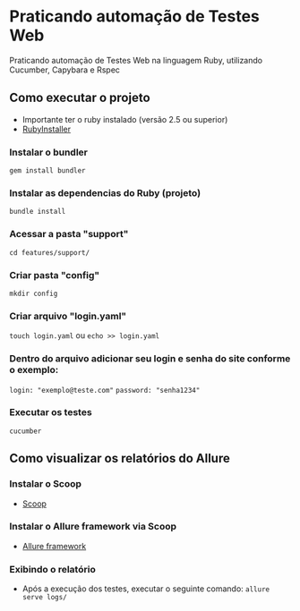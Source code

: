# Praticando automação de Testes Web

Praticando automação de Testes Web na linguagem Ruby, utilizando Cucumber, Capybara e Rspec

## Como executar o projeto

-   Importante ter o ruby instalado (versão 2.5 ou superior)
- [RubyInstaller](https://rubyinstaller.org/downloads/)

### Instalar o bundler

`gem install bundler`

### Instalar as dependencias do Ruby (projeto)

`bundle install`

### Acessar a pasta "support"

`cd features/support/`

### Criar pasta "config"

`mkdir config`

### Criar arquivo "login.yaml"

`touch login.yaml` ou `echo >> login.yaml`

### Dentro do arquivo adicionar seu login e senha do site conforme o exemplo:

`login: "exemplo@teste.com"`
`password: "senha1234"`

### Executar os testes

`cucumber`

## Como visualizar os relatórios do Allure

### Instalar o Scoop

- [Scoop](https://scoop.sh/#installs-in-seconds)

### Instalar o Allure framework via Scoop
- [Allure framework](https://docs.qameta.io/allure/#_windows)

### Exibindo o relatório
- Após a execução dos testes, executar o seguinte comando:
`allure serve logs/`
